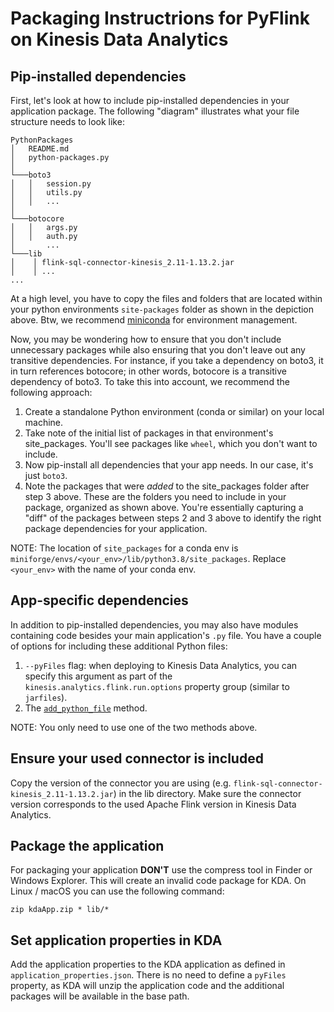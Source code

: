 # Packaging Instructrions for PyFlink on Kinesis Data Analytics

## Pip-installed dependencies

First, let's look at how to include pip-installed dependencies in your application package. The following "diagram" illustrates what your file structure needs to look like: 

```
PythonPackages
│   README.md
│   python-packages.py    
│
└───boto3
│   │   session.py
│   │   utils.py
│   │   ...
│   
└───botocore
│   │   args.py
│   │   auth.py
│       ...
└───lib
│    │ flink-sql-connector-kinesis_2.11-1.13.2.jar 
│    │ ...
...

```

At a high level, you have to copy the files and folders that are located within your python environments `site-packages` folder as shown in the depiction above. Btw, we recommend [miniconda](https://docs.conda.io/en/latest/miniconda.html) for environment management.

Now, you may be wondering how to ensure that you don't include unnecessary packages while also ensuring that you don't leave out any transitive dependencies. For instance, if you take a dependency on boto3, it in turn references botocore; in other words, botocore is a transitive dependency of boto3. To take this into account, we recommend the following approach:

1. Create a standalone Python environment (conda or similar) on your local machine.
2. Take note of the initial list of packages in that environment's site_packages. You'll see packages like `wheel`, which you don't want to include.
3. Now pip-install all dependencies that your app needs. In our case, it's just `boto3`.
4. Note the packages that were *added* to the site_packages folder after step 3 above. These are the folders you need to include in your package, organized as shown above. You're essentially capturing a "diff" of the packages between steps 2 and 3 above to identify the right package dependencies for your application.

NOTE: The location of `site_packages` for a conda env is `miniforge/envs/<your_env>/lib/python3.8/site_packages`. Replace `<your_env>` with the name of your conda env.

## App-specific dependencies

In addition to pip-installed dependencies, you may also have modules containing code besides your main application's `.py` file. You have a couple of options for including these additional Python files:

1. `--pyFiles` flag: when deploying to Kinesis Data Analytics, you can specify this argument as part of the `kinesis.analytics.flink.run.options` property group (similar to `jarfiles`).
2. The [`add_python_file`](https://nightlies.apache.org/flink/flink-docs-release-1.15/docs/dev/python/faq/#adding-python-files) method. 

NOTE: You only need to use one of the two methods above.

## Ensure your used connector is included

Copy the version of the connector you are using (e.g. `flink-sql-connector-kinesis_2.11-1.13.2.jar`) in the lib directory. 
Make sure the connector version corresponds to the used Apache Flink version in Kinesis Data Analytics.

## Package the application

For packaging your application **DON'T** use the compress tool in Finder or Windows Explorer. 
This will create an invalid code package for KDA. On Linux / macOS you can use the following command:
```shell
zip kdaApp.zip * lib/*
```

## Set application properties in KDA

Add the application properties to the KDA application as defined in `application_properties.json`. 
There is no need to define a `pyFiles` property,
as KDA will unzip the application code and the additional packages will be available in the base path.